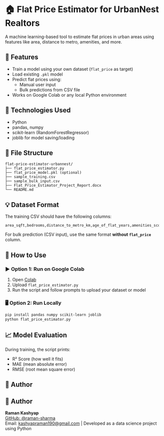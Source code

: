 # 🏠 Flat Price Estimator for UrbanNest Realtors

A machine learning-based tool to estimate flat prices in urban areas using features like area, distance to metro, amenities, and more.

## 🔧 Features

- Train a model using your own dataset (`flat_price` as target)
- Load existing `.pkl` model
- Predict flat prices using:
  - Manual user input
  - Bulk predictions from CSV file
- Works on Google Colab or any local Python environment

## 🧠 Technologies Used

- Python
- pandas, numpy
- scikit-learn (RandomForestRegressor)
- joblib for model saving/loading

## 📁 File Structure

```
flat-price-estimator-urbannest/
├── flat_price_estimator.py
├── flat_price_model.pkl (optional)
├── sample_training.csv
├── sample_bulk_input.csv
├── Flat_Price_Estimator_Project_Report.docx
└── README.md
```

## 💡 Dataset Format

The training CSV should have the following columns:

```
area_sqft,bedrooms,distance_to_metro_km,age_of_flat_years,amenities_score,flat_price
```

For bulk prediction (CSV input), use the same format **without `flat_price`** column.

## 🚀 How to Use

### ▶️ Option 1: Run on Google Colab

1. Open [Colab](https://colab.research.google.com/)
2. Upload `flat_price_estimator.py`
3. Run the script and follow prompts to upload your dataset or model

### 🖥️ Option 2: Run Locally

```bash
pip install pandas numpy scikit-learn joblib
python flat_price_estimator.py
```

## 📈 Model Evaluation

During training, the script prints:

- R² Score (how well it fits)
- MAE (mean absolute error)
- RMSE (root mean square error)

## 📩 Author

## 📩 Author

**Raman Kashyap**  
[GitHub: @raman-sharma](https://github.com/raman-sharma)  
Email: kashyapraman190@gmail.com  | Developed as a data science project using Python
